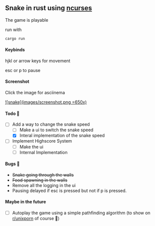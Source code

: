 ## Snake in rust using [ncurses](https://docs.rs/ncurses)

The game is playable

run with

```bash
cargo run
```

#### Keybinds

hjkl or arrow keys for movement

esc or p to pause

#### Screenshot

Click the image for asciinema

[![snake](images/screenshot.png =650x)](https://asciinema.org/a/PtMG7dghPAEZ7tNgx70sKplKq?autoplay=1)

#### Todo :construction:

- [ ] Add a way to change the snake speed
  - [ ] Make a ui to switch the snake speed
  - [x] Interal implementation of the snake speed
- [ ] Implement Highscore System
  - [ ] Make the ui
  - [ ] Internal Implementation

#### Bugs :bug:

- ~~Snake going through the walls~~
- ~~Food spawning in the walls~~
- Remove all the logging in the ui
- Pausing delayed if esc is pressed but not if p is pressed.

#### Maybe in the future

- [ ] Autoplay the game using a simple pathfinding algorithm (to show on [r/unixporn](https://reddit.com/r/unixporn) of course :clown_face:)
